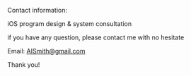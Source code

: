 Contact information:

iOS program design & system consultation

if you have any question, please contact me with no hesitate

Email: AISmith@gmail.com

Thank you!
